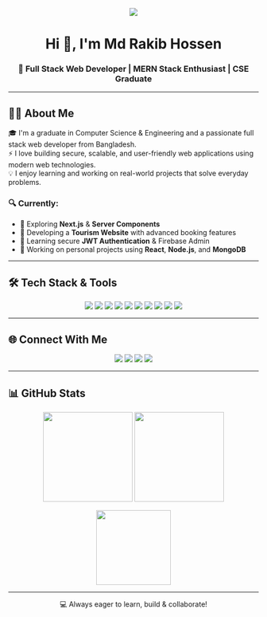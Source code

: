 <!-- Banner -->
<p align="center">
  <img src="https://i.ibb.co/Lz61KWHq/programmer-with-3d-computer-yellow-code-124008-63.jpg">
</p>

<h1 align="center">Hi 👋, I'm Md Rakib Hossen</h1>
<h3 align="center">🚀 Full Stack Web Developer | MERN Stack Enthusiast | CSE Graduate</h3>

---

## 👨‍💻 About Me

🎓 I'm a graduate in Computer Science & Engineering and a passionate full stack web developer from Bangladesh.  
⚡ I love building secure, scalable, and user-friendly web applications using modern web technologies.  
💡 I enjoy learning and working on real-world projects that solve everyday problems.

### 🔍 Currently:
- 🧪 Exploring **Next.js** & **Server Components**
- 🧳 Developing a **Tourism Website** with advanced booking features
- 🔐 Learning secure **JWT Authentication** & Firebase Admin
- 💼 Working on personal projects using **React**, **Node.js**, and **MongoDB**

---

## 🛠️ Tech Stack & Tools

<p align="center">
  <img src="https://img.shields.io/badge/HTML5-e34c26?style=for-the-badge&logo=html5&logoColor=white"/>
  <img src="https://img.shields.io/badge/CSS3-2965f1?style=for-the-badge&logo=css3&logoColor=white"/>
  <img src="https://img.shields.io/badge/TailwindCSS-38b2ac?style=for-the-badge&logo=tailwind-css&logoColor=white"/>
  <img src="https://img.shields.io/badge/JavaScript-f7df1e?style=for-the-badge&logo=javascript&logoColor=black"/>
  <img src="https://img.shields.io/badge/React-20232a?style=for-the-badge&logo=react&logoColor=61dafb"/>
  <img src="https://img.shields.io/badge/Node.js-339933?style=for-the-badge&logo=nodedotjs&logoColor=white"/>
  <img src="https://img.shields.io/badge/Express.js-black?style=for-the-badge&logo=express&logoColor=white"/>
  <img src="https://img.shields.io/badge/MongoDB-4ea94b?style=for-the-badge&logo=mongodb&logoColor=white"/>
  <img src="https://img.shields.io/badge/Firebase-ffca28?style=for-the-badge&logo=firebase&logoColor=black"/>
  <img src="https://img.shields.io/badge/Git-F05032?style=for-the-badge&logo=git&logoColor=white"/>
</p>

---

## 🌐 Connect With Me

<p align="center">
  <a href="mailto:mdrakibhossencse@gmail.com"><img src="https://img.shields.io/badge/Gmail-D14836?style=for-the-badge&logo=gmail&logoColor=white"/></a>
  <a href="https://www.linkedin.com/in/your-link" target="_blank"><img src="https://img.shields.io/badge/LinkedIn-0a66c2?style=for-the-badge&logo=linkedin&logoColor=white"/></a>
  <a href="https://facebook.com/your-link" target="_blank"><img src="https://img.shields.io/badge/Facebook-1877f2?style=for-the-badge&logo=facebook&logoColor=white"/></a>
  <a href="https://github.com/MdRakibHossen917" target="_blank"><img src="https://img.shields.io/badge/GitHub-000?style=for-the-badge&logo=github&logoColor=white"/></a>
</p>

---

## 📊 GitHub Stats

<p align="center">
  <img src="https://github-readme-stats.vercel.app/api?username=MdRakibHossen917&show_icons=true&theme=radical" height="180" />
  <img src="https://github-readme-streak-stats.herokuapp.com?user=MdRakibHossen917&theme=radical" height="180" />
</p>

<p align="center">
  <img src="https://github-readme-stats.vercel.app/api/top-langs/?username=MdRakibHossen917&layout=compact&theme=radical" height="150" />
</p>

---

<p align="center">💻 Always eager to learn, build & collaborate!</p>
